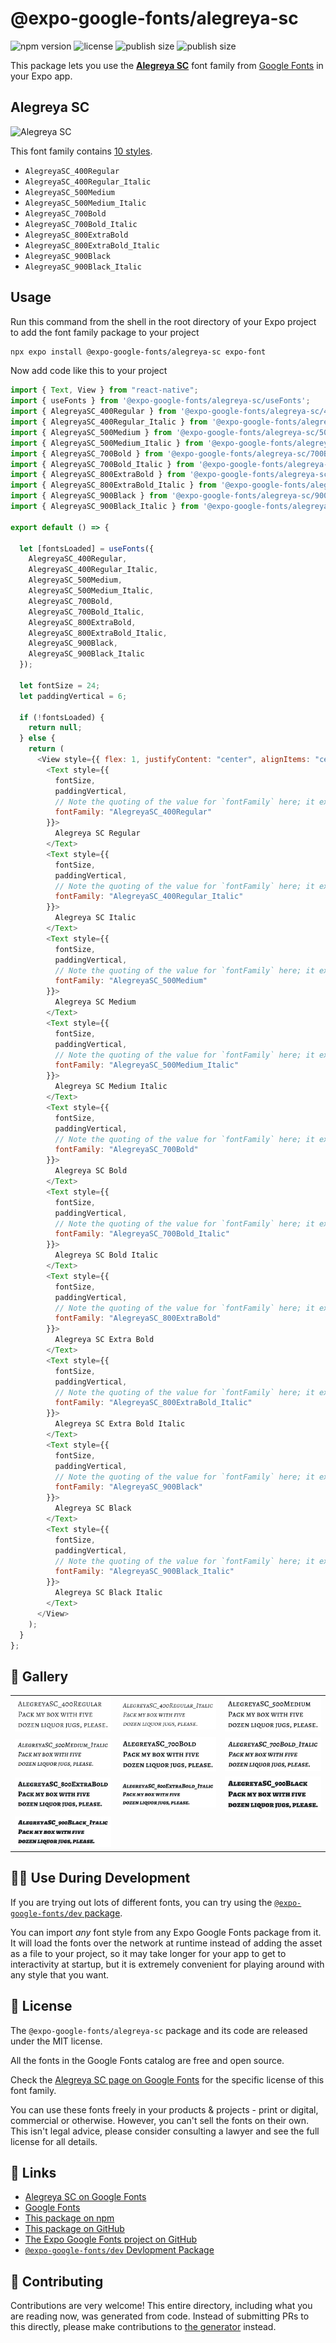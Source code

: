 # @expo-google-fonts/alegreya-sc

![npm version](https://flat.badgen.net/npm/v/@expo-google-fonts/alegreya-sc)
![license](https://flat.badgen.net/github/license/expo/google-fonts)
![publish size](https://flat.badgen.net/packagephobia/install/@expo-google-fonts/alegreya-sc)
![publish size](https://flat.badgen.net/packagephobia/publish/@expo-google-fonts/alegreya-sc)

This package lets you use the [**Alegreya SC**](https://fonts.google.com/specimen/Alegreya+SC) font family from [Google Fonts](https://fonts.google.com/) in your Expo app.

## Alegreya SC

![Alegreya SC](./font-family.png)

This font family contains [10 styles](#-gallery).

- `AlegreyaSC_400Regular`
- `AlegreyaSC_400Regular_Italic`
- `AlegreyaSC_500Medium`
- `AlegreyaSC_500Medium_Italic`
- `AlegreyaSC_700Bold`
- `AlegreyaSC_700Bold_Italic`
- `AlegreyaSC_800ExtraBold`
- `AlegreyaSC_800ExtraBold_Italic`
- `AlegreyaSC_900Black`
- `AlegreyaSC_900Black_Italic`

## Usage

Run this command from the shell in the root directory of your Expo project to add the font family package to your project

```sh
npx expo install @expo-google-fonts/alegreya-sc expo-font
```

Now add code like this to your project

```js
import { Text, View } from "react-native";
import { useFonts } from '@expo-google-fonts/alegreya-sc/useFonts';
import { AlegreyaSC_400Regular } from '@expo-google-fonts/alegreya-sc/400Regular';
import { AlegreyaSC_400Regular_Italic } from '@expo-google-fonts/alegreya-sc/400Regular_Italic';
import { AlegreyaSC_500Medium } from '@expo-google-fonts/alegreya-sc/500Medium';
import { AlegreyaSC_500Medium_Italic } from '@expo-google-fonts/alegreya-sc/500Medium_Italic';
import { AlegreyaSC_700Bold } from '@expo-google-fonts/alegreya-sc/700Bold';
import { AlegreyaSC_700Bold_Italic } from '@expo-google-fonts/alegreya-sc/700Bold_Italic';
import { AlegreyaSC_800ExtraBold } from '@expo-google-fonts/alegreya-sc/800ExtraBold';
import { AlegreyaSC_800ExtraBold_Italic } from '@expo-google-fonts/alegreya-sc/800ExtraBold_Italic';
import { AlegreyaSC_900Black } from '@expo-google-fonts/alegreya-sc/900Black';
import { AlegreyaSC_900Black_Italic } from '@expo-google-fonts/alegreya-sc/900Black_Italic';

export default () => {

  let [fontsLoaded] = useFonts({
    AlegreyaSC_400Regular, 
    AlegreyaSC_400Regular_Italic, 
    AlegreyaSC_500Medium, 
    AlegreyaSC_500Medium_Italic, 
    AlegreyaSC_700Bold, 
    AlegreyaSC_700Bold_Italic, 
    AlegreyaSC_800ExtraBold, 
    AlegreyaSC_800ExtraBold_Italic, 
    AlegreyaSC_900Black, 
    AlegreyaSC_900Black_Italic
  });

  let fontSize = 24;
  let paddingVertical = 6;

  if (!fontsLoaded) {
    return null;
  } else {
    return (
      <View style={{ flex: 1, justifyContent: "center", alignItems: "center" }}>
        <Text style={{
          fontSize,
          paddingVertical,
          // Note the quoting of the value for `fontFamily` here; it expects a string!
          fontFamily: "AlegreyaSC_400Regular"
        }}>
          Alegreya SC Regular
        </Text>
        <Text style={{
          fontSize,
          paddingVertical,
          // Note the quoting of the value for `fontFamily` here; it expects a string!
          fontFamily: "AlegreyaSC_400Regular_Italic"
        }}>
          Alegreya SC Italic
        </Text>
        <Text style={{
          fontSize,
          paddingVertical,
          // Note the quoting of the value for `fontFamily` here; it expects a string!
          fontFamily: "AlegreyaSC_500Medium"
        }}>
          Alegreya SC Medium
        </Text>
        <Text style={{
          fontSize,
          paddingVertical,
          // Note the quoting of the value for `fontFamily` here; it expects a string!
          fontFamily: "AlegreyaSC_500Medium_Italic"
        }}>
          Alegreya SC Medium Italic
        </Text>
        <Text style={{
          fontSize,
          paddingVertical,
          // Note the quoting of the value for `fontFamily` here; it expects a string!
          fontFamily: "AlegreyaSC_700Bold"
        }}>
          Alegreya SC Bold
        </Text>
        <Text style={{
          fontSize,
          paddingVertical,
          // Note the quoting of the value for `fontFamily` here; it expects a string!
          fontFamily: "AlegreyaSC_700Bold_Italic"
        }}>
          Alegreya SC Bold Italic
        </Text>
        <Text style={{
          fontSize,
          paddingVertical,
          // Note the quoting of the value for `fontFamily` here; it expects a string!
          fontFamily: "AlegreyaSC_800ExtraBold"
        }}>
          Alegreya SC Extra Bold
        </Text>
        <Text style={{
          fontSize,
          paddingVertical,
          // Note the quoting of the value for `fontFamily` here; it expects a string!
          fontFamily: "AlegreyaSC_800ExtraBold_Italic"
        }}>
          Alegreya SC Extra Bold Italic
        </Text>
        <Text style={{
          fontSize,
          paddingVertical,
          // Note the quoting of the value for `fontFamily` here; it expects a string!
          fontFamily: "AlegreyaSC_900Black"
        }}>
          Alegreya SC Black
        </Text>
        <Text style={{
          fontSize,
          paddingVertical,
          // Note the quoting of the value for `fontFamily` here; it expects a string!
          fontFamily: "AlegreyaSC_900Black_Italic"
        }}>
          Alegreya SC Black Italic
        </Text>
      </View>
    );
  }
};
```

## 🔡 Gallery


||||
|-|-|-|
|![AlegreyaSC_400Regular](./400Regular/AlegreyaSC_400Regular.ttf.png)|![AlegreyaSC_400Regular_Italic](./400Regular_Italic/AlegreyaSC_400Regular_Italic.ttf.png)|![AlegreyaSC_500Medium](./500Medium/AlegreyaSC_500Medium.ttf.png)||
|![AlegreyaSC_500Medium_Italic](./500Medium_Italic/AlegreyaSC_500Medium_Italic.ttf.png)|![AlegreyaSC_700Bold](./700Bold/AlegreyaSC_700Bold.ttf.png)|![AlegreyaSC_700Bold_Italic](./700Bold_Italic/AlegreyaSC_700Bold_Italic.ttf.png)||
|![AlegreyaSC_800ExtraBold](./800ExtraBold/AlegreyaSC_800ExtraBold.ttf.png)|![AlegreyaSC_800ExtraBold_Italic](./800ExtraBold_Italic/AlegreyaSC_800ExtraBold_Italic.ttf.png)|![AlegreyaSC_900Black](./900Black/AlegreyaSC_900Black.ttf.png)||
|![AlegreyaSC_900Black_Italic](./900Black_Italic/AlegreyaSC_900Black_Italic.ttf.png)||||


## 👩‍💻 Use During Development

If you are trying out lots of different fonts, you can try using the [`@expo-google-fonts/dev` package](https://github.com/expo/google-fonts/tree/master/font-packages/dev#readme).

You can import _any_ font style from any Expo Google Fonts package from it. It will load the fonts over the network at runtime instead of adding the asset as a file to your project, so it may take longer for your app to get to interactivity at startup, but it is extremely convenient for playing around with any style that you want.


## 📖 License

The `@expo-google-fonts/alegreya-sc` package and its code are released under the MIT license.

All the fonts in the Google Fonts catalog are free and open source.

Check the [Alegreya SC page on Google Fonts](https://fonts.google.com/specimen/Alegreya+SC) for the specific license of this font family.

You can use these fonts freely in your products & projects - print or digital, commercial or otherwise. However, you can't sell the fonts on their own. This isn't legal advice, please consider consulting a lawyer and see the full license for all details.

## 🔗 Links

- [Alegreya SC on Google Fonts](https://fonts.google.com/specimen/Alegreya+SC)
- [Google Fonts](https://fonts.google.com/)
- [This package on npm](https://www.npmjs.com/package/@expo-google-fonts/alegreya-sc)
- [This package on GitHub](https://github.com/expo/google-fonts/tree/master/font-packages/alegreya-sc)
- [The Expo Google Fonts project on GitHub](https://github.com/expo/google-fonts)
- [`@expo-google-fonts/dev` Devlopment Package](https://github.com/expo/google-fonts/tree/master/font-packages/dev)

## 🤝 Contributing

Contributions are very welcome! This entire directory, including what you are reading now, was generated from code. Instead of submitting PRs to this directly, please make contributions to [the generator](https://github.com/expo/google-fonts/tree/master/packages/generator) instead.
